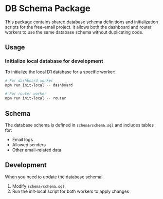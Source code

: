 # DB Schema Package

This package contains shared database schema definitions and initialization scripts for the free-email project. It allows both the dashboard and router workers to use the same database schema without duplicating code.

## Usage

### Initialize local database for development

To initialize the local D1 database for a specific worker:

```bash
# For dashboard worker
npm run init-local -- dashboard

# For router worker
npm run init-local -- router
```

## Schema

The database schema is defined in `schema/schema.sql` and includes tables for:

- Email logs
- Allowed senders
- Other email-related data

## Development

When you need to update the database schema:

1. Modify `schema/schema.sql`
2. Run the init-local script for both workers to apply changes
